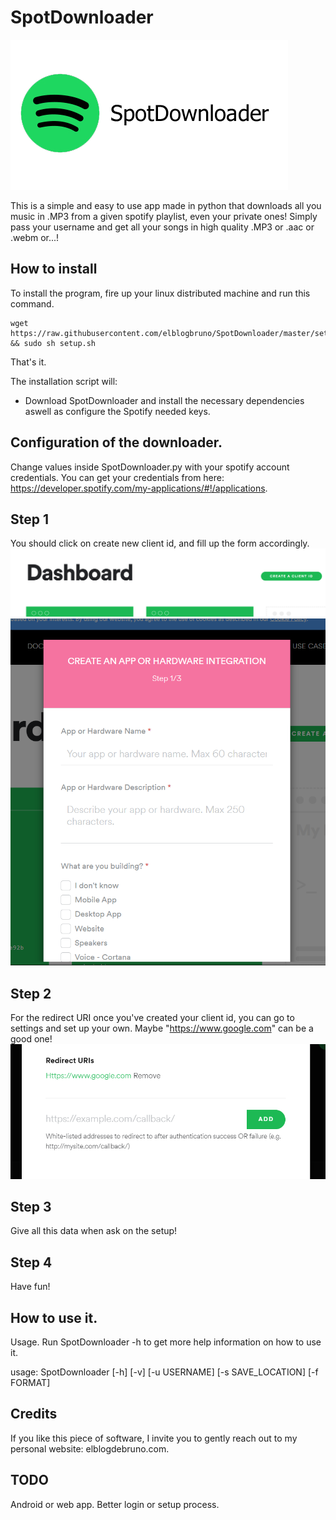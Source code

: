 # SpotDownloader
![alt text](https://raw.githubusercontent.com/elblogbruno/SpotDownloader/master/Screenshots/SpotifyLogo.png)

This is a simple and easy to use app made in python that downloads all you music in .MP3 from a given spotify playlist, even your private ones!
Simply pass your username and get all your songs in high quality .MP3 or .aac or .webm or...!

## How to install
To install the program, fire up your linux distributed machine and run this command.

```
wget https://raw.githubusercontent.com/elblogbruno/SpotDownloader/master/setup.sh && sudo sh setup.sh
```
That's it.

The installation script will:
- Download SpotDownloader and install the necessary dependencies aswell as configure the Spotify needed keys.

## Configuration of the downloader. 
Change values inside SpotDownloader.py with your spotify account credentials. You can get your credentials from here:
https://developer.spotify.com/my-applications/#!/applications. 

## Step 1
You should click on create new client id, and fill up the form accordingly. 
![alt text](https://raw.githubusercontent.com/elblogbruno/SpotDownloader/master/Screenshots/createID.png)
![alt text](https://raw.githubusercontent.com/elblogbruno/SpotDownloader/master/Screenshots/FillUpForm.png)

## Step 2
For the redirect URI once you've created your client id, you can go to settings and set up your own. Maybe "https://www.google.com" can be a good one!
![alt text](https://raw.githubusercontent.com/elblogbruno/SpotDownloader/master/Screenshots/RedirectUri.png)

## Step 3
Give all this data when ask on the setup!

## Step 4
Have fun!

## How to use it.
Usage. Run SpotDownloader -h to get more help information on how to use it.

usage: SpotDownloader [-h] [-v] [-u USERNAME] [-s SAVE_LOCATION] [-f FORMAT]

## Credits
If you like this piece of software, I invite you to gently reach out to my personal website: elblogdebruno.com.

## TODO
Android or web app.
Better login or setup process.
